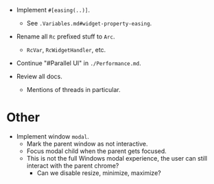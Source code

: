 * Implement `#[easing(..)]`.
    - See `.Variables.md#widget-property-easing`.
* Rename all `Rc` prefixed stuff to `Arc`.
    - `RcVar`, `RcWidgetHandler`, etc.

* Continue "#Parallel UI" in `./Performance.md`.
* Review all docs.
    - Mentions of threads in particular.

# Other

* Implement window `modal`.
    - Mark the parent window as not interactive.
    - Focus modal child when the parent gets focused.
    - This is not the full Windows modal experience, the user can still interact with the parent chrome?
        - Can we disable resize, minimize, maximize?